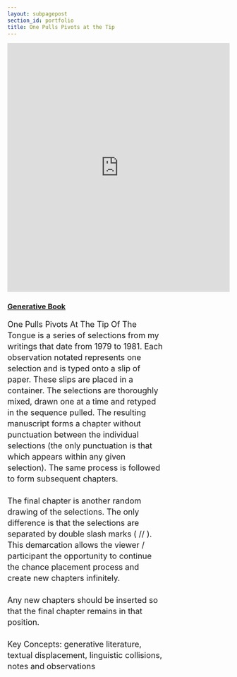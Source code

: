 ```yaml
---
layout: subpagepost
section_id: portfolio
title: One Pulls Pivots at the Tip
---
```

<div class="full">
    <div class="row">
        <div class="large-12 large-centered columns">
        <iframe src="https://player.vimeo.com/video/404719423" width="640" height="564" frameborder="0" allow="autoplay; fullscreen" allowfullscreen></iframe>
        </div>
    </div>
    <div class="Text_works" style="padding-right: 30%">
    <a href="../images/portfolio/One Pulls Pivots At The Tip Of The Tongue.pdf"><h3>Generative Book</h3></a>
    <p style="line-height:25px; font-size: 18px">
One Pulls Pivots At The Tip Of The Tongue is a series of selections from my writings that date from 1979 to 1981.  Each observation notated represents one selection and is typed onto a slip of paper.  These slips are placed in a container.  The selections are thoroughly mixed, drawn one at a time and retyped in the sequence pulled.  The resulting manuscript forms a chapter without punctuation between the individual selections (the only punctuation is that which appears within any given selection).  The same process is followed to form subsequent chapters.
<br><br>
The final chapter is another random drawing of the selections.  The only difference is that the selections are separated by double slash marks ( // ). This demarcation allows the viewer / participant the opportunity to continue the chance placement process and create new chapters infinitely.
<br><br>
Any new chapters should be inserted so that the final chapter remains in that position.
<br><br>
Key Concepts: generative literature, textual displacement, linguistic collisions, notes and observations
<br><br>
    </p>
    </div>
</div>
<br>

